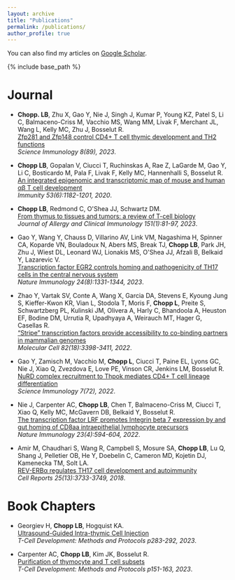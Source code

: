 ```yaml
---
layout: archive
title: "Publications"
permalink: /publications/
author_profile: true
---
```


  You can also find my articles on [Google Scholar](https://scholar.google.com/citations?user=bn5yoRgAAAAJ&hl=en).
  
{% include base_path %}

<b>Journal</b>
======
*  <b>Chopp. LB</b>, Zhu X,  Gao Y, Nie J, Singh J, Kumar P, Young KZ, Patel S, Li C, Balmaceno-Criss M, Vacchio MS, Wang MM, Livak F,  Merchant JL, Wang L, Kelly MC, Zhu J, Bosselut R.  <br>[Zfp281 and Zfp148 control CD4+ T cell thymic development and TH2 functions](https://www.science.org/doi/abs/10.1126/sciimmunol.adi9066)<br><em> Science Immunology 8(89), 2023</em>.

*  <b>Chopp LB</b>, Gopalan V, Ciucci T, Ruchinskas A, Rae Z, LaGarde M, Gao Y, Li C, Bosticardo M, Pala F, Livak F, Kelly MC, Hannenhalli S, Bosselut R.  <br>[An integrated epigenomic and transcriptomic map of mouse and human αβ T cell development](https://www.cell.com/immunity/pdf/S1074-7613(20)30465-9.pdf)<br><em> Immunity 53(6):1182-1201, 2020</em>.

*  <b>Chopp LB</b>, Redmond C, O'Shea JJ, Schwartz DM.  <br>[From thymus to tissues and tumors: a review of T-cell biology](https://www.sciencedirect.com/science/article/abs/pii/S0091674922013781)<br><em> Journal of Allergy and Clinical Immunology 151(1):81-97, 2023</em>.

*  Gao Y, Wang Y, Chauss D, Villarino AV, Link VM, Nagashima H, Spinner CA, Koparde VN, Bouladoux N, Abers MS, Break TJ, <b>Chopp LB</b>, Park JH, Zhu J, Wiest DL, Leonard WJ, Lionakis MS, O'Shea JJ, Afzali B, Belkaid Y, Lazarevic V.  <br>[Transcription factor EGR2 controls homing and pathogenicity of TH17 cells in the central nervous system](https://www.nature.com/articles/s41590-023-01553-7)<br><em> Nature Immunology 24(8):1331-1344, 2023</em>.

*  Zhao Y, Vartak SV, Conte A, Wang X, Garcia DA, Stevens E, Kyoung Jung S, Kieffer-Kwon KR, Vian L, Stodola T, Moris F, <b>Chopp L</b>, Preite S, Schwartzberg PL, Kulinski JM, Olivera A, Harly C, Bhandoola A, Heuston EF, Bodine DM, Urrutia R, Upadhyaya A, Weirauch MT, Hager G, Casellas R.  <br>[“Stripe” transcription factors provide accessibility to co-binding partners in mammalian genomes](https://pubmed.ncbi.nlm.nih.gov/35863348/)<br><em> Molecular Cell 82(18):3398-3411, 2022</em>.

*  Gao Y, Zamisch M, Vacchio M, <b>Chopp L</b>, Ciucci T, Paine EL, Lyons GC, Nie J, Xiao Q, Zvezdova E, Love PE, Vinson CR, Jenkins LM, Bosselut R.  <br>[NuRD complex recruitment to Thpok mediates CD4+ T cell lineage differentiation](https://www.ncbi.nlm.nih.gov/pmc/articles/PMC9484726/)<br><em> Science Immunology 7(72), 2022</em>.

*  Nie J, Carpenter AC, <b>Chopp LB</b>, Chen T, Balmaceno-Criss M, Ciucci T, Xiao Q, Kelly MC, McGavern DB, Belkaid Y, Bosselut R. <br>[The transcription factor LRF promotes Integrin beta 7 expression by and gut homing of CD8aa intraepithelial lymphocyte precursors](https://www.ncbi.nlm.nih.gov/pmc/articles/PMC9290758/)<br><em> Nature Immunology 23(4):594-604, 2022</em>.

*  Amir M, Chaudhari S, Wang R, Campbell S, Mosure SA, <b>Chopp LB</b>, Lu Q, Shang J, Pelletier OB, He Y, Doebelin C, Cameron MD, Kojetin DJ, Kamenecka TM, Solt LA.  <br>[REV-ERBα regulates TH17 cell development and autoimmunity](https://www.cell.com/cell-reports/pdf/S2211-1247(18)31907-7.pdf)<br><em> Cell Reports 25(13):3733-3749, 2018</em>.

<b>Book Chapters</b>
======
*   Georgiev H, <b>Chopp LB</b>, Hogquist KA.  <br>[Ultrasound-Guided Intra-thymic Cell Injection](https://www.ncbi.nlm.nih.gov/pmc/articles/PMC9847244/)<br><em> T-Cell Development: Methods and Protocols p283-292, 2023</em>.

*  Carpenter AC, <b>Chopp LB</b>, Kim JK, Bosselut R.  <br>[Purification of thymocyte and T cell subsets](https://www.ncbi.nlm.nih.gov/pmc/articles/PMC10802931/)<br><em> T-Cell Development: Methods and Protocols p151-163, 2023</em>.

